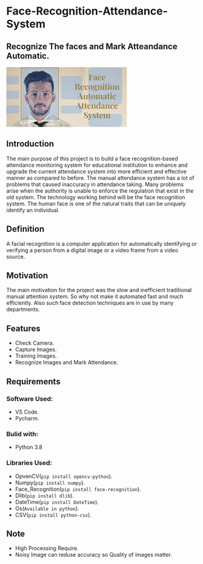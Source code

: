 # Face-Recognition-Attendance-System

## Recognize The faces and Mark Atteandance Automatic.
![](Document/face.png)

## Introduction
The main purpose of this project is to build a face recognition-based attendance monitoring system for educational institution to enhance and upgrade the current attendance system into more efficient and effective manner as compared to before. 
The manual attendance system has a lot of problems that caused inaccuracy in attendance taking. Many problems arise when the authority is unable to enforce the regulation that exist in the old system. The technology working behind will be the face recognition system. The human face is one of the natural traits that can be uniquely identify an individual.

## Definition
A facial recognition is  a  computer  application for automatically identifying or verifying a person from a digital image or a video frame from a video source.
## Motivation
The main motivation for the project was the slow and inefficient traditional manual attention system. So why not make it automated fast and much efficiently. Also such face detection techniques are in use by many departments.
## Features
* Check Camera. <br />
* Capture Images. <br />
* Training Images.   <br />
* Recognize Images and Mark Attendance.

## Requirements
### Software Used:
* VS Code.
* Pycharm.
### Bulid with:
* Python 3.8
### Libraries Used:
* OpvenCV(`pip install opencv-python`).   <br />
* Numpy(`pip install numpy`).     <br />
* Face_Recognition(`pip install face-recognition`).    <br />
* Dlib(`pip install dlib`). <br />
* DateTime(`pip install DateTime`). <br />
* Os(`Available in python`). <br />
* CSV(`pip install python-csv`). <br />

## Note
* High Processing Require.
* Noisy Image can reduse accuracy so Quality of images matter.
 








